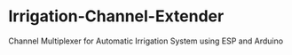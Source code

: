 # Irrigation-Channel-Extender
Channel Multiplexer for Automatic Irrigation System using ESP and Arduino
